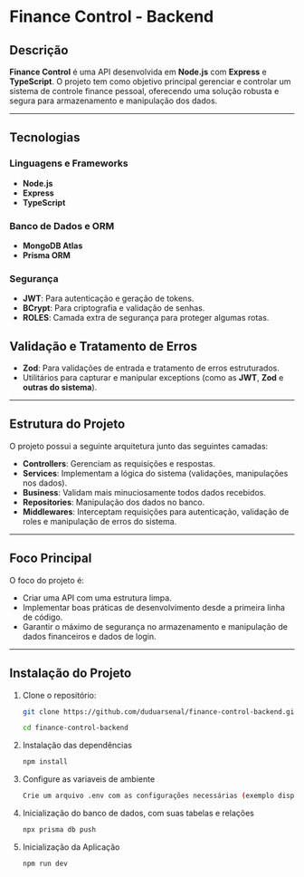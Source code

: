 # Finance Control - Backend

## Descrição
**Finance Control** é uma API desenvolvida em **Node.js** com **Express** e **TypeScript**. O projeto tem como objetivo principal gerenciar e controlar um sistema de controle finance pessoal, oferecendo uma solução robusta e segura para armazenamento e manipulação dos dados.

---

## Tecnologias
### Linguagens e Frameworks
- **Node.js**
- **Express**
- **TypeScript**

### Banco de Dados e ORM
- **MongoDB Atlas**
- **Prisma ORM**

### Segurança
- **JWT**: Para autenticação e geração de tokens.
- **BCrypt**: Para criptografia e validação de senhas.
- **ROLES**: Camada extra de segurança para proteger algumas rotas.

## Validação e Tratamento de Erros
- **Zod**: Para validações de entrada e tratamento de erros estruturados.
- Utilitários para capturar e manipular exceptions (como as **JWT**, **Zod** e **outras do sistema**).

---

## Estrutura do Projeto
O projeto possui a seguinte arquitetura junto das seguintes camadas:
- **Controllers**: Gerenciam as requisições e respostas.
- **Services**: Implementam a lógica do sistema (validações, manipulações nos dados).
- **Business**: Validam mais minuciosamente todos dados recebidos.
- **Repositories**: Manipulação dos dados no banco.
- **Middlewares**: Interceptam requisições para autenticação, validação de roles e manipulação de erros do sistema.

---

## Foco Principal
O foco do projeto é:
- Criar uma API com uma estrutura limpa.
- Implementar boas práticas de desenvolvimento desde a primeira linha de código.
- Garantir o máximo de segurança no armazenamento e manipulação de dados financeiros e dados de login.

---

## Instalação do Projeto
1. Clone o repositório:
   ```bash
   git clone https://github.com/duduarsenal/finance-control-backend.git

   cd finance-control-backend
2. Instalação das dependências
    ```bash
    npm install
3. Configure as variaveis de ambiente
    ```bash
    Crie um arquivo .env com as configurações necessárias (exemplo disponível no repositório no arquivo .env.example)
4. Inicialização do banco de dados, com suas tabelas e relações
    ```bash
    npx prisma db push
5. Inicialização da Aplicação
    ```bash
    npm run dev